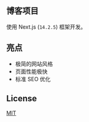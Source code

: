 ## 博客项目

使用 Next.js (`14.2.5`) 框架开发。

## 亮点
- 极简的网站风格
- 页面性能极快
- 标准 SEO 优化

## License

[MIT](https://github.com/lfb/nextjs-blog/blob/main/LICENSE)
